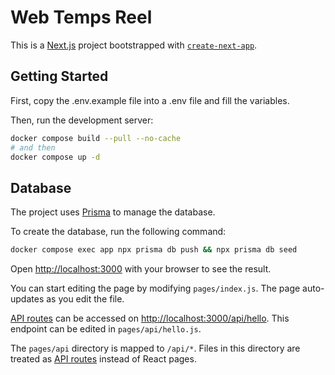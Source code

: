 # Web Temps Reel

This is a [Next.js](https://nextjs.org/) project bootstrapped with [`create-next-app`](https://github.com/vercel/next.js/tree/canary/packages/create-next-app).

## Getting Started

First, copy the .env.example file into a .env file and fill the variables.

Then, run the development server:

```bash
docker compose build --pull --no-cache
# and then
docker compose up -d
```

## Database

The project uses [Prisma](https://www.prisma.io/) to manage the database.

To create the database, run the following command:

```bash
docker compose exec app npx prisma db push && npx prisma db seed
```

Open [http://localhost:3000](http://localhost:3000) with your browser to see the result.

You can start editing the page by modifying `pages/index.js`. The page auto-updates as you edit the file.

[API routes](https://nextjs.org/docs/api-routes/introduction) can be accessed on [http://localhost:3000/api/hello](http://localhost:3000/api/hello). This endpoint can be edited in `pages/api/hello.js`.

The `pages/api` directory is mapped to `/api/*`. Files in this directory are treated as [API routes](https://nextjs.org/docs/api-routes/introduction) instead of React pages.

